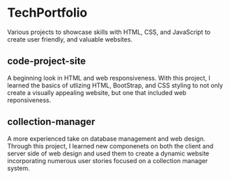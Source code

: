# TechPortfolio

Various projects to showcase skills with HTML, CSS, and JavaScript to create user friendly, and valuable websites. 



## code-project-site

A beginning look in HTML and web responsiveness. With this project, I learned the basics of utlizing HTML, BootStrap, and CSS styling to not only create a visually appealing website, but one that included web reponsiveness. 


## collection-manager

A more experienced take on database management and web design. Through this project, I learned new componenets on both the client and server side of web design and used them to create a dynamic website incorporating numerous user stories focused on a collection manager system. 

